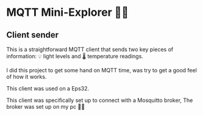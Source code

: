 # MQTT Mini-Explorer 🚀📡

## Client sender

This is a straightforward MQTT client that sends two key pieces of information: 💡 light levels and 🌡️ temperature readings.

I did this project to get some hand on MQTT time, was try to get a good feel of how it works.

This client was used on a Eps32.

This client was specifically set up to connect with a Mosquitto broker, The broker was set up on my pc 📶🔌
